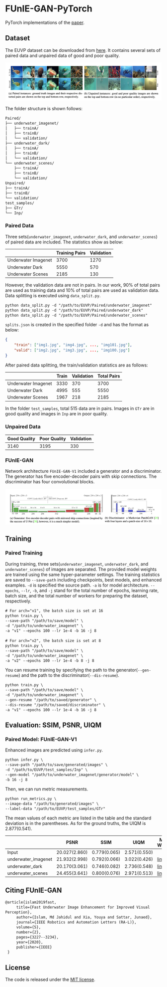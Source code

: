 # FUnIE-GAN-PyTorch

PyTorch implementations of the [paper](https://arxiv.org/pdf/1903.09766.pdf).

## Dataset

The EUVP dataset can be downloaded from [here](http://irvlab.cs.umn.edu/resources/euvp-dataset). It contains several sets of paired data and unpaired data of good and poor quality. 

![data](images/data.png)

The folder structure is shown follows:

```
Paired/
├── underwater_imagenet/
│   ├── trainA/
│   ├── trainB/
│   └── validation/
├── underwater_dark/
│   ├── trainA/
│   ├── trainB/
│   └── validation/
└── underwater_scenes/
    ├── trainA/
    ├── trainB/
    └── validation/
Unpaired/
├── trainA/
├── trainB/
└── validation/
test_samples/
├── GTr/
└── Inp/
```

### Paired Data

Three sets(`underwater_imagenet`, `underwater_dark`, and `underwater_scenes`) of paired data are included. The statistics show as below:

|                     | Training Pairs | Validation |
|---------------------|----------------|------------|
| Underwater Imagenet | 3700           | 1270       |
| Underwater Dark     | 5550           | 570        |
| Underwater Scenes   | 2185           | 130	    |

However, the validation data are not in pairs. In our work, 90% of total pairs are used as training data and 10% of total pairs are used as validation data. Data splitting is executed using `data_split.py`.

```shell
python data_split.py -d "/path/to/EUVP/Paired/underwater_imagenet"
python data_split.py -d "/path/to/EUVP/Paired/underwater_dark"
python data_split.py -d "/path/to/EUVP/Paired/underwater_scenes"
```

`splits.json` is created in the specified folder `-d` and has the format as below:

```json
{
    "train": ["img1.jpg", "img4.jpg", ..., "img101.jpg"],
    "valid": ["img2.jpg", "img3.jpg", ..., "img100.jpg"]
}
```
After paired data splitting, the train/validation statistics are as follows:

|                     | Train | Validation | Total Pairs |
|---------------------|-------|------------|-------------|
| Underwater Imagenet | 3330  | 370        |3700         |
| Underwater Dark     | 4995  | 555        |5550         |
| Underwater Scenes   | 1967  | 218        |2185         |

In the folder `test_samples`, total 515 data are in pairs. Images in `GTr` are in good quality and images in `Inp` are in poor quality.

### Unpaired Data

| Good Quality | Poor Quality | Validation |
|--------------|--------------|------------|
| 3140         | 3195         | 330        |

### FUnIE-GAN

Network architecture `FUnIE-GAN-V1` included a generator and a discriminator. The generator has five encoder-decoder pairs with skip connections. The discriminator has four convolutional blocks.

![FUnIE-GAN-V1](images/model_v1.png)

## Training 

### Paired Training

During training, three sets(`underwater_imagenet`, `underwater_dark`, and `underwater_scenes`) of images are separated. The provided model weights are trained using the same hyper-parameter settings. The training statistics are saved to `--save-path` including checkpoints, best models, and enhanced examples. `-d` is specified the source path. `-a` is for model architecture. `--epochs`, `--lr`, `-b`, and `-j` stand for the total number of epochs, learning rate, batch size, and the total number of workers for preparing the dataset, respectively.

```shell
# For arch="v1", the batch size is set at 16
python train.py \
--save-path "/path/to/save/model" \
-d "/path/to/underwater_imagenet" \
-a "v1" --epochs 100 --lr 1e-4 -b 16 -j 8

# For arch="v2", the batch size is set at 8
python train.py \
--save-path "/path/to/save/model" \
-d "/path/to/underwater_imagenet" \
-a "v2" --epochs 100 --lr 1e-4 -b 8 -j 8
```

You can resume training by specifying the path to the generator(`--gen-resume`) and the path to the discriminator(`--dis-resume`).

```shell
python train.py \
--save-path "/path/to/save/model" \
-d "/path/to/underwater_imagenet" \
--gen-resume "/path/to/saved/generator" \
--dis-resume "/path/to/saved/discriminator" \
-a "v1" --epochs 100 --lr 1e-4 -b 16 -j 8
```

## Evaluation: SSIM, PSNR, UIQM

### Paired Model: FUnIE-GAN-V1

Enhanced images are predicted using `infer.py`.

```shell
python infer.py \
--save-path "/path/to/save/generated/images" \
-d "/path/to/EUVP/test_samples/Inp" \
--gen-model "/path/to/underwater_imagenet/generator/model" \
-b 16 -j 8
```

Then, we can run metric measurements.

```shell
python run_metrics.py \
--image-data "/path/to/generated/images" \
--label-data "/path/to/EUVP/test_samples/GTr"
```

The mean values of each metric are listed in the table and the standard deviation is in the parentheses. As for the ground truths, the UIQM is 2.877(0.541).

|                     | PSNR          | SSIM         | UIQM         | Model Weights |
|---------------------|---------------|--------------|--------------|---------------|
| Input               | 20.027(2.860) | 0.779(0.065) | 2.571(0.550) ||
| underwater_imagenet | 21.932(2.998) | 0.792(0.066) | 3.022(0.426) |[link](https://drive.google.com/file/d/1haLnHPDAVMLazyNecUbSOD5InrOCVoPE/view?usp=sharing)|
| underwater_dark     | 20.170(3.061) | 0.746(0.082) | 2.736(0.548) |[link](https://drive.google.com/file/d/1DIDMQNmuy11znSlesF38UgBslomsPBVh/view?usp=sharing)|
| underwater_scenes   | 24.455(3.641) | 0.800(0.076) | 2.971(0.513) |[link](https://drive.google.com/file/d/19j3kn-l8L91xRGl6dHocS8VBN0wKKpd5/view?usp=sharing)|

## Citing FUnIE-GAN

```
@article{islam2019fast,
     title={Fast Underwater Image Enhancement for Improved Visual Perception},
     author={Islam, Md Jahidul and Xia, Youya and Sattar, Junaed},
     journal={IEEE Robotics and Automation Letters (RA-L)},
     volume={5},
     number={2},
     pages={3227--3234},
     year={2020},
     publisher={IEEE}
 }
```

## License

The code is released under the [MIT license](https://github.com/rowantseng/FUnIE-GAN-PyTorch/blob/master/LICENSE).